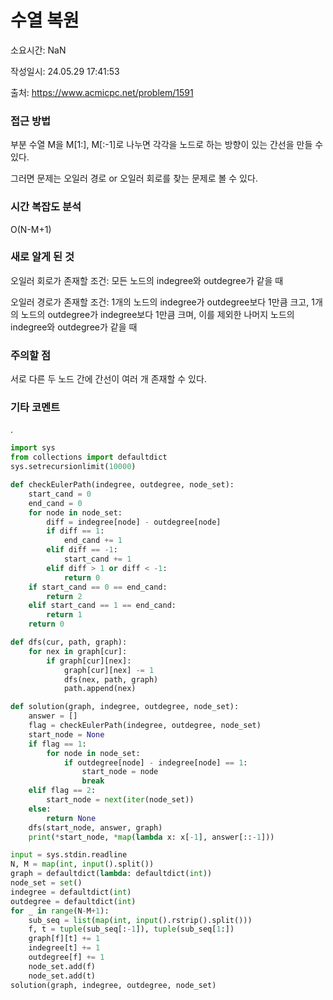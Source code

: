 # 수열 복원

소요시간: NaN

작성일시: 24.05.29 17:41:53

출처: https://www.acmicpc.net/problem/1591

### 접근 방법
부분 수열 M을 M[1:], M[:-1]로 나누면 각각을 노드로 하는 방향이 있는 간선을 만들 수 있다.

그러면 문제는 오일러 경로 or 오일러 회로를 찾는 문제로 볼 수 있다.

### 시간 복잡도 분석
O(N-M+1)

### 새로 알게 된 것
오일러 회로가 존재할 조건: 모든 노드의 indegree와 outdegree가 같을 때

오일러 경로가 존재할 조건: 1개의 노드의 indegree가 outdegree보다 1만큼 크고, 1개의 노드의 outdegree가 indegree보다 1만큼 크며, 이를 제외한 나머지 노드의 indegree와 outdegree가 같을 때

### 주의할 점
서로 다른 두 노드 간에 간선이 여러 개 존재할 수 있다.

### 기타 코멘트
.

```python
import sys
from collections import defaultdict
sys.setrecursionlimit(10000)

def checkEulerPath(indegree, outdegree, node_set):
    start_cand = 0
    end_cand = 0
    for node in node_set:
        diff = indegree[node] - outdegree[node]
        if diff == 1:
            end_cand += 1
        elif diff == -1:
            start_cand += 1
        elif diff > 1 or diff < -1:
            return 0
    if start_cand == 0 == end_cand:
        return 2
    elif start_cand == 1 == end_cand:
        return 1
    return 0

def dfs(cur, path, graph):
    for nex in graph[cur]:
        if graph[cur][nex]:
            graph[cur][nex] -= 1
            dfs(nex, path, graph)
            path.append(nex)

def solution(graph, indegree, outdegree, node_set):
    answer = []
    flag = checkEulerPath(indegree, outdegree, node_set)
    start_node = None
    if flag == 1:
        for node in node_set:
            if outdegree[node] - indegree[node] == 1:
                start_node = node
                break
    elif flag == 2:
        start_node = next(iter(node_set))
    else:
        return None
    dfs(start_node, answer, graph)
    print(*start_node, *map(lambda x: x[-1], answer[::-1]))

input = sys.stdin.readline
N, M = map(int, input().split())
graph = defaultdict(lambda: defaultdict(int))
node_set = set()
indegree = defaultdict(int)
outdegree = defaultdict(int)
for _ in range(N-M+1):
    sub_seq = list(map(int, input().rstrip().split()))
    f, t = tuple(sub_seq[:-1]), tuple(sub_seq[1:])
    graph[f][t] += 1
    indegree[t] += 1
    outdegree[f] += 1
    node_set.add(f)
    node_set.add(t)
solution(graph, indegree, outdegree, node_set)
```
